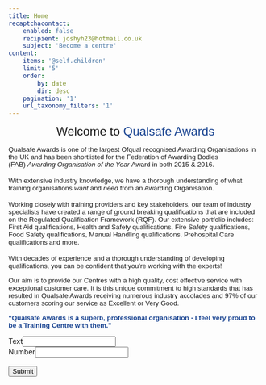 ```yaml
---
title: Home
recaptchacontact:
    enabled: false
    recipient: joshyh23@hotmail.co.uk
    subject: 'Become a centre'
content:
    items: '@self.children'
    limit: '5'
    order:
        by: date
        dir: desc
    pagination: '1'
    url_taxonomy_filters: '1'
---
```


<p id="welcome-title" style="text-align: center;"><span style="font-size: 18pt; font-family: arial, helvetica, sans-serif;">Welcome to&nbsp;<span id="welcome-title-qualsafe" style="color: #174290;">Qualsafe Awards</span></span></p>
<p><span style="font-size: 10pt; font-family: arial, helvetica, sans-serif;">Qualsafe Awards is one of the largest Ofqual recognised Awarding Organisations in the UK and has been shortlisted for the Federation of Awarding Bodies (FAB)&nbsp;<em>Awarding Organisation of the Year&nbsp;</em>Award in both 2015 &amp; 2016.</span><br /><br /><span style="font-size: 10pt; font-family: arial, helvetica, sans-serif;">With extensive industry knowledge, we have a thorough understanding of what training organisations&nbsp;<em>want&nbsp;</em>and&nbsp;<em>need&nbsp;</em>from an Awarding Organisation.</span><br /><br /><span style="font-size: 10pt; font-family: arial, helvetica, sans-serif;">Working closely with training providers and key stakeholders, our team of industry specialists have created a range of ground breaking qualifications that are included on the Regulated Qualification Framework (RQF). Our extensive portfolio includes: First Aid qualifications, Health and Safety qualifications, Fire Safety qualifications, Food Safety qualifications, Manual Handling qualifications, Prehospital Care qualifications and more.</span><br /><br /><span style="font-size: 10pt; font-family: arial, helvetica, sans-serif;">With decades of experience and a thorough understanding of developing qualifications, you can be confident that you&rsquo;re working with the experts!</span></p>
<p><span style="font-size: 10pt; font-family: arial, helvetica, sans-serif;">Our aim is to provide our Centres with a high quality, cost effective service with exceptional customer care. It is this unique commitment to high standards that has resulted in Qualsafe Awards receiving numerous industry accolades and 97% of our customers scoring our service as Excellent or Very Good.</span></p>
<p><span style="color: #174290; font-size: 10pt; font-family: arial, helvetica, sans-serif;"><strong>&ldquo;Qualsafe Awards is a superb, professional organisation - I feel very proud to be a Training Centre with them.&rdquo;</strong></span></p><form id="zv" onsubmit="return formHandler('zv')"><div style="" id="panel0" class="open-editPanel ui-sortable-handle"><label class="label-title">Text</label><span style="color: red" class="required-star"></span><input class="text-field" type="text"></div>
        <div  id="panel1" class="open-editPanel"><label class="label-title">Number</label><span style="color: red" class="required-star"></span><input class="number-field" type="number"></div><div class="g-recaptcha" data-sitekey="6Le_CEUUAAAAANDccAIPwwFvQnF5GTVz_NC0K17w"></div><br><input type="submit"></form>